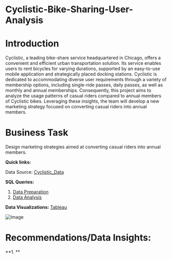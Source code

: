 # Cyclistic-Bike-Sharing-User-Analysis
# **Introduction**

Cyclistic, a leading bike-share service headquartered in Chicago, offers a convenient and efficient urban transportation solution. Its service enables users to rent bicycles for varying durations, supported by an easy-to-use mobile application and strategically placed docking stations. Cyclistic is dedicated to accommodating diverse user requirements through a variety of membership options, including single-ride passes, daily passes, as well as monthly and annual memberships.
Consequently, this project aims to analyze the usage patterns of casual riders compared to annual members of Cyclistic bikes. Leveraging these insights, the team will develop a new marketing strategy focused on converting casual riders into annual members.

# Business Task 
Design marketing strategies aimed at converting casual riders into annual members. 

**Quick links:**

Data Source: [Cyclistic_Data](https://divvy-tripdata.s3.amazonaws.com/index.html)

**SQL Queries:**
01. [Data Preparation](https://github.com/avantikaaaaa/Cyclistic-Bike-Sharing-User-Analysis/blob/main/Data_preparation.sql)
02. [Data Analysis](https://github.com/avantikaaaaa/Cyclistic-Bike-Sharing-User-Analysis/blob/main/Data_analysis.sql)

**Data Visualizations:** [Tableau](https://public.tableau.com/app/profile/avantika.garg6650/viz/Book1_17369612515860/Dashboard4)

![Image](https://github.com/user-attachments/assets/5e337b35-5ef9-42b0-b6da-59ac154883b1)

# Recommendations/Data Insights:
**1. ** 
